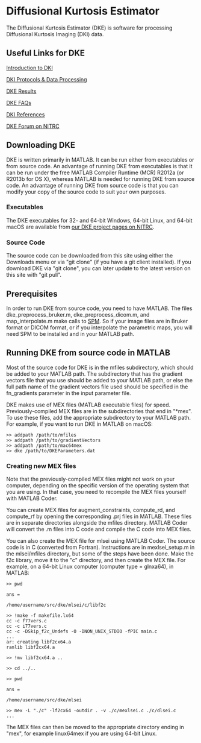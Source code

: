 # Diffusional Kurtosis Estimator
The Diffusional Kurtosis Estimator (DKE) is software for processing 
Diffusional Kurtosis Imaging (DKI) data. 

## Useful Links for DKE
[Introduction to DKI](https://education.musc.edu/colleges/medicine/departments/centers/cbi/dki)

[DKI Protocols & Data Processing](https://education.musc.edu/colleges/medicine/departments/centers/cbi/dki/protocols)

[DKE Results](https://education.musc.edu/colleges/medicine/departments/centers/cbi/dki/results)

[DKE FAQs](https://education.musc.edu/colleges/medicine/departments/centers/cbi/dki/faqs)

[DKI References](https://education.musc.edu/colleges/medicine/departments/centers/cbi/dki/references)

[DKE Forum on NITRC](https://www.nitrc.org/forum/?group_id=652)

## Downloading DKE
DKE is written primarily in MATLAB. It can be run either from executables 
or from source code. An advantage of running DKE from executables is that 
it can be run under the free MATLAB Compiler Runtime (MCR) R2012a (or R2013b 
for OS X), whereas MATLAB is needed for running DKE from source code. 
An advantage of running DKE from source code is that you can modify your 
copy of the source code to suit your own purposes.

### Executables
The DKE executables for 32- and 64-bit Windows, 64-bit Linux, and 64-bit macOS 
are available from [our DKE project pages on NITRC](https://www.nitrc.org/projects/dke/).

### Source Code
The source code can be downloaded from this site using either the Downloads 
menu or via "git clone" (if you have a git client installed). If you download
DKE via "git clone", you can later update to the latest version on this site
with "git pull".

## Prerequisites
In order to run DKE from source code, you need to have MATLAB. The files
dke_preprocess_bruker.m, dke_preprocess_dicom.m, and map_interpolate.m
make calls to [SPM](http://www.fil.ion.ucl.ac.uk/spm/). So if your image
files are in Bruker format or DICOM format, or if you interpolate the
parametric maps, you will need SPM to be installed and in your MATLAB
path.

## Running DKE from source code in MATLAB
Most of the source code for DKE is in the mfiles subdirectory, which should be 
added to your MATLAB path. The subdirectory that has the gradient vectors
file that you use should be added to your MATLAB path, or else the full path 
name of the gradient vectors file used should be specified in the fn_gradients 
parameter in the input parameter file.

DKE makes use of MEX files (MATLAB executable files) for speed. 
Previously-compiled MEX files are in the subdirectories that end in 
"*mex". To use these files, add the appropriate subdirectory to your MATLAB 
path. For example, if you want to run DKE in MATLAB on macOS:
```
>> addpath /path/to/mfiles
>> addpath /path/to/gradientVectors
>> addpath /path/to/mac64mex
>> dke /path/to/DKEParameters.dat
```

### Creating new MEX files
Note that the previously-compiled MEX files might not work on your computer, 
depending on the specific version of the operating system that you are using. 
In that case, you need to recompile the MEX files yourself with MATLAB Coder.

You can create MEX files for augment_constraints, compute_rd, and 
compute_rf by opening the corresponding .prj files in MATLAB. These files are 
in separate directories alongside the mfiles directory. MATLAB Coder will 
convert the .m files into C code and compile the C code into MEX files.

You can also create the MEX file for mlsei using MATLAB Coder. The source 
code is in C (converted from Fortran). Instructions are in mexlsei_setup.m in 
the mlsei/mfiles directory, but some of the steps have been done. Make the 
f2c library, move it to the "c" directory, and then create the MEX file. 
For example, on a 64-bit Linux computer (computer type = glnxa64), in MATLAB:
```
>> pwd

ans =

/home/username/src/dke/mlsei/c/libf2c

>> !make -f makefile.lx64
cc -c f77vers.c
cc -c i77vers.c
cc -c -DSkip_f2c_Undefs -O -DNON_UNIX_STDIO -fPIC main.c
...
ar: creating libf2cx64.a
ranlib libf2cx64.a

>> !mv libf2cx64.a ..

>> cd ../..

>> pwd

ans =

/home/username/src/dke/mlsei

>> mex -L "./c" -lf2cx64 -outdir . -v ./c/mexlsei.c ./c/dlsei.c
...
```

The MEX files can then be moved to the appropriate directory ending in "mex", 
for example linux64mex if you are using 64-bit Linux.
